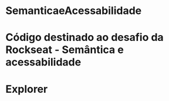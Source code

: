 # SemanticaeAcessabilidade
# Código destinado ao desafio da Rockseat - Semântica e acessabilidade 
# Explorer 
